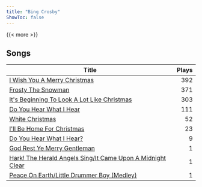 ```yaml
---
title: "Bing Crosby"
ShowToc: false
---
```


{{< more >}}

## Songs
Title | Plays 
----- | -----: 
[I Wish You A Merry Christmas](/songs/i-wish-you-a-merry-christmas) | 392
[Frosty The Snowman](/songs/frosty-the-snowman) | 371
[It's Beginning To Look A Lot Like Christmas](/songs/its-beginning-to-look-a-lot-like-christmas) | 303
[Do You Hear What I Hear](/songs/do-you-hear-what-i-hear) | 111
[White Christmas](/songs/white-christmas) | 52
[I'll Be Home For Christmas](/songs/ill-be-home-for-christmas) | 23
[Do You Hear What I Hear?](/songs/do-you-hear-what-i-hear) | 9
[God Rest Ye Merry Gentleman](/songs/god-rest-ye-merry-gentleman) | 1
[Hark! The Herald Angels Sing/It Came Upon A Midnight Clear](/songs/hark-the-herald-angels-singit-came-upon-a-midnight-clear) | 1
[Peace On Earth/Little Drummer Boy (Medley)](/songs/peace-on-earthlittle-drummer-boy-medley) | 1

